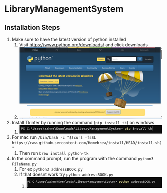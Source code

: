 # LibraryManagementSystem

## Installation Steps
1. Make sure to have the latest version of python installed 
   1. Visit https://www.python.org/downloads/ and click downloads
   2. ![Alt text](image.png)
2. Install Tkinter by running the command (``pip install tk``) on windows
   1. ![Alt text](image-1.png)
3. For mac run ``/bin/bash -c "$(curl -fsSL https://raw.githubusercontent.com/Homebrew/install/HEAD/install.sh)"``
   1. Then run ``brew install python-tk``
4. In the command prompt, run the program with the command ``python3 FileName.py``
   1. For ex ``python3 addressBOOK.py``
   2. If that doesnt work try ``python addressBOOK.py``
      1. ![Alt text](image-2.png)